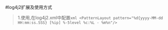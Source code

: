 #log4j2扩展及使用方式
> 1.使用,在log4j2.xml中配置```xml <PatternLayout pattern="%d{yyyy-MM-dd HH:mm:ss.SSS} [%ip] %-5level %c:%L - %m%n"/>``` <br>
